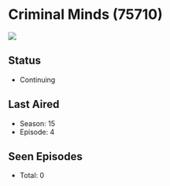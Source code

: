 # Criminal Minds (75710)

<img src="https://dg31sz3gwrwan.cloudfront.net/poster/75710/924583-0-optimized.jpg" />

## Status
* Continuing
## Last Aired
* Season: 15
* Episode: 4
## Seen Episodes
* Total: 0

